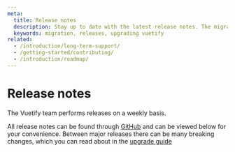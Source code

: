 ```yaml
---
meta:
  title: Release notes
  description: Stay up to date with the latest release notes. The migration guides will also help you migrate applications though major releases.
  keywords: migration, releases, upgrading vuetify
related:
  - /introduction/long-term-support/
  - /getting-started/contributing/
  - /introduction/roadmap/
---
```

<script setup>
  import Releases from '@/components/doc/Releases.vue'
</script>

# Release notes

The Vuetify team performs releases on a weekly basis.

All release notes can be found through [GitHub](https://www.github.com/vuetifyjs/vuetify/releases) and can be viewed below for your convenience. Between major releases there can be many breaking changes, which you can read about in the [upgrade guide](/getting-started/upgrade-guide)

<releases />
